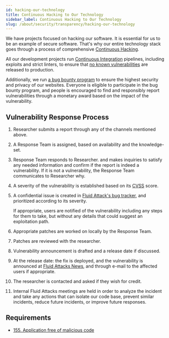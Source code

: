 ```yaml
---
id: hacking-our-technology
title: Continuous Hacking to Our Technology
sidebar_label: Continuous Hacking to Our Technology
slug: /about/security/transparency/hacking-our-technology
---
```


We have projects focused
on hacking our software.
It is essential for us
to be an example of secure software.
That's why
our entire technology stack
goes through a process
of comprehensive
[Continuous Hacking](https://fluidattacks.com/services/continuous-hacking/).

All our development projects run
[Continuous Integration](https://docs.fluidattacks.com/about/security/integrity/developing-integrity#continuous-integration)
pipelines,
including exploits and strict linters,
to ensure that
[no known vulnerabilities](/criteria/requirements/155)
are released to production.

Additionally,
we run [a bug bounty program](https://www.openbugbounty.org/bugbounty/fluidattacks/)
to ensure the highest security
and privacy of our websites.
Everyone is eligible to participate in the bug bounty program,
and people is encouraged to find
and responsibly report vulnerabilities
through a monetary award
based on the impact of the vulnerability.

## Vulnerability Response Process

1. Researcher submits a report
   through any of the channels mentioned above.

1. A Response Team is assigned,
   based on availability and the knowledge-set.

1. Response Team responds to Researcher.
   and makes inquiries
   to satisfy any needed information
   and confirm if the report is indeed a vulnerability.
   If it is not a vulnerability,
   the Response Team communicates to Researcher why.

1. A severity of the vulnerability is established
   based on its [CVSS](https://www.first.org/cvss/) score.

1. A confidential issue is created in
   [Fluid Attack's bug tracker](https://gitlab.com/fluidattacks/universe/-/issues),
   and prioritized according to its severity.

   If appropriate,
   users are notified of the vulnerability
   including any steps for them to take,
   but without any details
   that could suggest an exploitation path.

1. Appropriate patches are worked on locally
   by the Response Team.

1. Patches are reviewed with the researcher.

1. Vulnerability announcement is drafted
   and a release date if discussed.

1. At the release date:
   the fix is deployed,
   and the vulnerability is announced at [Fluid Attacks News](https://news.atfluid.com/),
   and through e-mail to the affected users if appropriate.

1. The researcher is contacted and asked if they wish for credit.

1. Internal Fluid Attacks meetings are held
   in order to analyze the incident
   and take any actions that can isolate our code base,
   prevent similar incidents,
   reduce future incidents,
   or improve future responses.

## Requirements

- [155. Application free of malicious code](/criteria/requirements/155)
